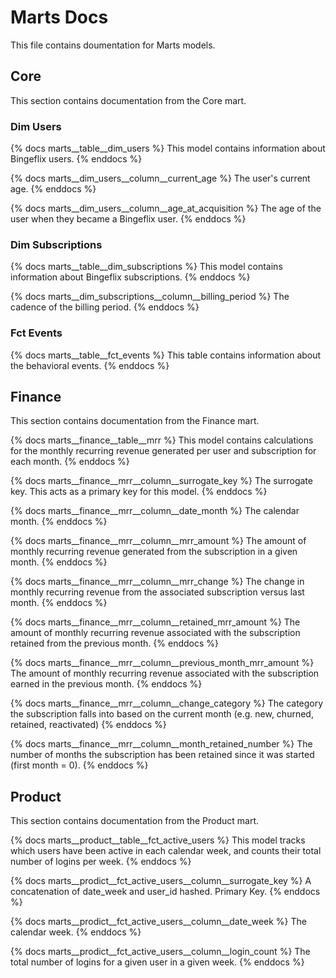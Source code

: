 # Marts Docs
This file contains doumentation for Marts models.

## ########################################################################
## Core
This section contains documentation from the Core mart.

### Dim Users
{% docs marts__table__dim_users %}
This model contains information about Bingeflix users.
{% enddocs %}

{% docs marts__dim_users__column__current_age %}
The user's current age.
{% enddocs %}

{% docs marts__dim_users__column__age_at_acquisition %}
The age of the user when they became a Bingeflix user.
{% enddocs %}

### Dim Subscriptions
{% docs marts__table__dim_subscriptions %}
This model contains information about Bingeflix subscriptions.
{% enddocs %}

{% docs marts__dim_subscriptions__column__billing_period %}
The cadence of the billing period.
{% enddocs %}

### Fct Events
{% docs marts__table__fct_events %}
This table contains information about the behavioral events.
{% enddocs %}

## ########################################################################
## Finance
This section contains documentation from the Finance mart.

{% docs marts__finance__table__mrr %}
This model contains calculations for the monthly recurring revenue generated per user and subscription for each month.
{% enddocs %}

{% docs marts__finance__mrr__column__surrogate_key %}
The surrogate key. This acts as a primary key for this model.
{% enddocs %}

{% docs marts__finance__mrr__column__date_month %}
The calendar month.
{% enddocs %}

{% docs marts__finance__mrr__column__mrr_amount %}
The amount of monthly recurring revenue generated from the subscription in a given month.
{% enddocs %}

{% docs marts__finance__mrr__column__mrr_change %}
The change in monthly recurring revenue from the associated subscription versus last month.
{% enddocs %}

{% docs marts__finance__mrr__column__retained_mrr_amount %}
The amount of monthly recurring revenue associated with the subscription retained from the previous month.
{% enddocs %}

{% docs marts__finance__mrr__column__previous_month_mrr_amount %}
The amount of monthly recurring revenue associated with the subscription earned in the previous month.
{% enddocs %}

{% docs marts__finance__mrr__column__change_category %}
The category the subscription falls into based on the current month (e.g. new, churned, retained, reactivated)
{% enddocs %}

{% docs marts__finance__mrr__column__month_retained_number %}
The number of months the subscription has been retained since it was started (first month = 0).
{% enddocs %}

## ########################################################################
## Product
This section contains documentation from the Product mart.

{% docs marts__product__table__fct_active_users %}
This model tracks which users have been active in each calendar week, and counts their total number of logins per week.
{% enddocs %}

{% docs marts__prodict__fct_active_users__column__surrogate_key %}
A concatenation of date_week and user_id hashed.
Primary Key.
{% enddocs %}

{% docs marts__prodict__fct_active_users__column__date_week %}
The calendar week.
{% enddocs %}

{% docs marts__prodict__fct_active_users__column__login_count %}
The total number of logins for a given user in a given week.
{% enddocs %}
